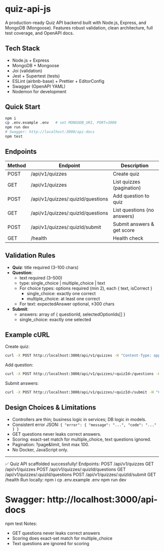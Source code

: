 # quiz-api-js

A production-ready Quiz API backend built with Node.js, Express, and MongoDB (Mongoose). Features robust validation, clean architecture, full test coverage, and OpenAPI docs.

## Tech Stack
- Node.js + Express
- MongoDB + Mongoose
- Joi (validation)
- Jest + Supertest (tests)
- ESLint (airbnb-base) + Prettier + EditorConfig
- Swagger (OpenAPI YAML)
- Nodemon for development

## Quick Start
```sh
npm i
cp .env.example .env   # set MONGODB_URI, PORT=3000
npm run dev
# Swagger: http://localhost:3000/api-docs
npm test
```

## Endpoints
| Method | Endpoint                                 | Description                  |
|--------|------------------------------------------|------------------------------|
| POST   | /api/v1/quizzes                          | Create quiz                  |
| GET    | /api/v1/quizzes                          | List quizzes (pagination)    |
| POST   | /api/v1/quizzes/:quizId/questions        | Add question to quiz         |
| GET    | /api/v1/quizzes/:quizId/questions        | List questions (no answers)  |
| POST   | /api/v1/quizzes/:quizId/submit           | Submit answers & get score   |
| GET    | /health                                 | Health check                 |

## Validation Rules
- **Quiz**: title required (3–100 chars)
- **Question**:
  - text required (3–500)
  - type: single_choice | multiple_choice | text
  - For choice types: options required (min 2), each { text, isCorrect }
    - single_choice: exactly one correct
    - multiple_choice: at least one correct
  - For text: expectedAnswer optional, ≤300 chars
- **Submit**:
  - answers: array of { questionId, selectedOptionIds[] }
  - single_choice: exactly one selected

## Example cURL
Create quiz:
```sh
curl -X POST http://localhost:3000/api/v1/quizzes -H "Content-Type: application/json" -d '{"title":"Math Quiz"}'
```
Add question:
```sh
curl -X POST http://localhost:3000/api/v1/quizzes/<quizId>/questions -H "Content-Type: application/json" -d '{"text":"2+2?","type":"single_choice","options":[{"text":"4","isCorrect":true},{"text":"3","isCorrect":false}]}'
```
Submit answers:
```sh
curl -X POST http://localhost:3000/api/v1/quizzes/<quizId>/submit -H "Content-Type: application/json" -d '{"answers":[{"questionId":"<questionId>","selectedOptionIds":["<optionId>"]}]}'
```

## Design Choices & Limitations
- Controllers are thin; business logic in services; DB logic in models.
- Consistent error JSON: `{ "error": { "message": "...", "code": "..." } }`
- GET questions never leaks correct answers.
- Scoring: exact-set match for multiple_choice, text questions ignored.
- Pagination: ?page&limit, limit max 100.
- No Docker, JavaScript only.

---

✅ Quiz API scaffolded successfully!
Endpoints:
POST /api/v1/quizzes
GET  /api/v1/quizzes
POST /api/v1/quizzes/:quizId/questions
GET  /api/v1/quizzes/:quizId/questions
POST /api/v1/quizzes/:quizId/submit
GET  /health
Run locally:
npm i
cp .env.example .env
npm run dev
# Swagger: http://localhost:3000/api-docs
npm test
Notes:
- GET questions never leaks correct answers
- Scoring does exact-set match for multiple_choice
- Text questions are ignored for scoring
